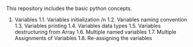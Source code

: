 This repository includes the basic python concepts.

1. Variables
   1.1. Variables initialization /n
   1.2. Variables naming convention
   1.3. Variables printing
   1.4. Variables data types
   1.5. Variables destructuring from Array
   1.6. Multiple named variables
   1.7. Multiple Assignments of Variables
   1.8. Re-assigning the variables
   
